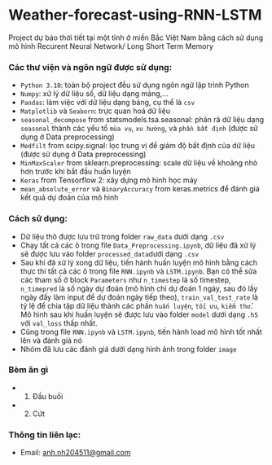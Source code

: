 # Weather-forecast-using-RNN-LSTM
Project dự báo thời tiết tại một tỉnh ở miền Bắc Việt Nam bằng cách sử dụng mô hình Recurent Neural Network/ Long Short Term Memory

### Các thư viện và ngôn ngữ được sử dụng:
* `Python 3.10`: toàn bộ project đều sử dụng ngôn ngữ lập trình Python
* `Numpy`: xử lý dữ liệu số, dữ liệu dạng mảng,...
* `Pandas`: làm việc với dữ liệu dạng bảng, cụ thể là `csv` 
* `Matplotlib` và `Seaborn`: trực quan hoá dữ liệu
* `seasonal_decompose` from statsmodels.tsa.seasonal: phân rã dữ liệu dạng `seasonal` thành các yếu tố `mùa vụ`, `xu hướng`, và `phần bất định` (được sử dụng ở Data preprocessing)
* `Medfilt` from scipy.signal: lọc trung vị để giảm độ bất định của dữ liệu (được sử dụng ở Data preprocessing)
* `MinMaxScaler` from sklearn.preprocessing: scale dữ liệu về khoảng nhỏ hơn trước khi bắt đầu huấn luyện
* `Keras` from Tensorflow 2: xây dựng mô hình học máy
* `mean_absolute_error` và `BinaryAccuracy` from keras.metrics để đánh giá kết quả dự đoán của mô hình

### Cách sử dụng:
* Dữ liệu thô được lưu trữ trong folder `raw_data` dưới dạng `.csv`
* Chạy tất cả các ô trong file `Data_Preprocessing.ipynb`, dữ liệu đã xử lý sẽ được lưu vào folder `processed_data`dưới dạng `.csv`
* Sau khi đã xử lý xong dữ liệu, tiến hành huấn luyện mô hình bằng cách thực thi tất cả các ô trong file `RNN.ipynb` và `LSTM.ipynb`. Bạn có thể sửa các tham số ở block `Parameters` như `n_timestep` là số timestep, `n_timepred` là số ngày dự đoán (mô hình chỉ dự đoán 1 ngày, sau đó lấy ngày đấy làm input để dự đoán ngày tiếp theo), `train_val_test_rate` là tỷ lệ để chia tập dữ liệu thành các phần `huấn luyện`, `tối ưu`, `kiểm thử`. Mô hình sau khi huấn luyện sẽ được lưu vào folder `model` dưới dạng `.h5` với `val_loss` thấp nhất.
* Cũng trong file `RNN.ipynb` và `LSTM.ipynb`, tiến hành load mô hình tốt nhất lên và đánh giá nó
* Nhóm đã lưu các đánh giá dưới dạng hình ảnh trong folder `image`

### Bèm ăn gì
* 1. Đầu buồi
* 2. Cứt

### Thông tin liên lạc:
* Email: anh.nh204511@gmail.com
